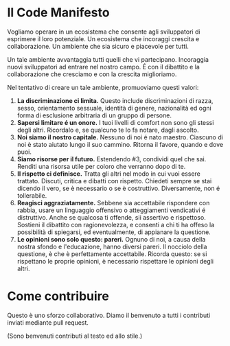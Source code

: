 Il Code Manifesto
==================

Vogliamo operare in un ecosistema che consente agli sviluppatori di esprimere il loro potenziale. Un ecosistema che incoraggi crescita e collaborazione. Un ambiente che sia sicuro e piacevole per tutti.

Un tale ambiente avvantaggia tutti quelli che vi partecipano. Incoraggia nuovi sviluppatori ad entrare nel nostro campo. É con il dibattito e la collaborazione che cresciamo e con la crescita miglioriamo.

Nel tentativo di creare un tale ambiente, promuoviamo questi valori:

1. **La discriminazione ci limita.** Questo include discriminazioni di razza, sesso, orientamento sessuale, identità di genere, nazionalità ed ogni forma di esclusione arbitraria di un gruppo di persone.
2. **Sapersi limitare é un onore.** I tuoi livelli di comfort non sono gli stessi degli altri. Ricordalo e, se qualcuno te lo fa notare, dagli ascolto.
3. **Noi siamo il nostro capitale.** Nessuno di noi é nato maestro. Ciascuno di noi è stato aiutato lungo il suo cammino. Ritorna il favore, quando e dove puoi.
4. **Siamo risorse per il futuro.** Estendendo #3, condividi quel che sai. Renditi una risorsa utile per coloro che verranno dopo di te.
5. **Il rispetto ci definisce.** Tratta gli altri nel modo in cui vuoi essere trattato. Discuti, critica e dibatti con rispetto. Chiedeti sempre se stai dicendo il vero, se è necessario o se è costruttivo. Diversamente, non é tollerabile.
6. **Reagisci aggraziatamente.** Sebbene sia accettabile rispondere con rabbia, usare un linguaggio offensivo o atteggiamenti vendicativi é distruttivo. Anche se qualcosa ti offende, sii assertivo e rispettoso. Sostieni il dibattito con ragionevolezza, e consenti a chi ti ha offeso la  possibilità di spiegarsi, ed eventualmente, di appianare la questione.
7. **Le opinioni sono solo questo: pareri.** Ognuno di noi, a causa della nostra sfondo e l'educazione, hanno diversi pareri. Il nocciolo della questione, è che è perfettamente accettabile. Ricorda questo: se si rispettano le proprie opinioni, è necessario rispettare le opinioni degli altri.


Come contribuire
=================

Questo è uno sforzo collaborativo. Diamo il benvenuto a tutti i contributi inviati mediante pull request.

(Sono benvenuti contributi al testo ed allo stile.)
